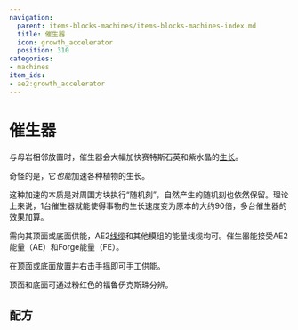 ```yaml
---
navigation:
  parent: items-blocks-machines/items-blocks-machines-index.md
  title: 催生器
  icon: growth_accelerator
  position: 310
categories:
- machines
item_ids:
- ae2:growth_accelerator
---
```


# 催生器

<BlockImage id="growth_accelerator" p:powered="true" scale="8"/>

与母岩相邻放置时，催生器会大幅加快赛特斯石英和紫水晶的[生长](../ae2-mechanics/certus-growth.md)。

奇怪的是，它*也能*加速各种植物的生长。

这种加速的本质是对周围方块执行“随机刻”，自然产生的随机刻也依然保留。理论上来说，1台催生器就能使得事物的生长速度变为原本的大约90倍，多台催生器的效果加算。

<GameScene zoom="6" interactive={true}>
  <ImportStructure src="../assets/assemblies/growth_accelerator.snbt" />
  <IsometricCamera yaw="195" pitch="30" />
</GameScene>

需向其顶面或底面供能，AE2[线缆](cables.md)和其他模组的能量线缆均可。催生器能接受AE2能量（AE）和Forge能量（FE）。

在顶面或底面放置<ItemLink id="crank" />并右击手摇即可手工供能。

顶面和底面可通过粉红色的福鲁伊克斯珠分辨。

<GameScene zoom="6" background="transparent">
<ImportStructure src="../assets/assemblies/accelerator_connections.snbt" />
<IsometricCamera yaw="195" pitch="30" />
</GameScene>

## 配方

<RecipeFor id="growth_accelerator" />

